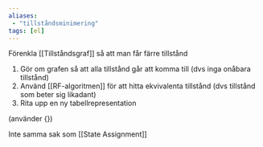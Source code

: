 ```yaml
---
aliases:
 - "tillståndsminimering"
tags: [el]
---
```


Förenkla [[Tillståndsgraf]] så att man får färre tillstånd

1. Gör om grafen så att alla tillstånd går att komma till (dvs inga onåbara tillstånd)
2. Använd [[RF-algoritmen]] för att hitta ekvivalenta tillstånd (dvs tillstånd som beter sig likadant)
3. Rita upp en ny tabellrepresentation

(använder {})

Inte samma sak som [[State Assignment]]